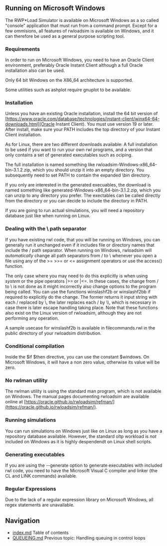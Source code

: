## Running on Microsoft Windows
The RWP\*Load Simulator is available on Microsoft Windows as a so called
"console" application that must run from a command prompt.
Except for a few ommisions, all features of rwloadsim is available on Windows,
and it can therefore be used as a general purpose scripting tool.

### Requirements
In order to run on Microsoft Windows, you need to have an Oracle Client
environment, preferably Oracle Instant Client although a full Oracle installation
also can be used.

Only 64 bit Windows on the X86\_64 architecture is supported.

Some utilities such as ashplot require gnuplot to be available.

### Installation

Unless you have an existing Oracle installation, install the 64 bit version of
[https://www.oracle.com/database/technologies/instant-client/winx64-64-downloads.html](Oracle Instant Client).
You must use version 19 or later.
After install, make sure your PATH includes the top directory of your Instant Client installation.

As for Linux, there are two different downloads available:
A full installation to be used if you want to run your own rwl programs, and a version that only
contains a set of generated executables such as ociping.

The full installation is named something like rwloadsim-Windows-x86\_64-bin-3.1.2.zip,
which you should unzip it into an empty directory.
You subsequently need to set PATH to contain the expanded \\bin directory.

If you only are interested in the generated execuables,
the download is named something like generated-Windows-x86\_64-bin-3.1.2.zip,
which you can unzip to any directory you prefer.
The exectables can be called directly from the directory or you can decide to include the directory in PATH.

If you are going to run actual simulations, you will need a repository database just like when running 
on Linux.

### Dealing with the \\ path separator

If you have existing rwl code, that you will be running on Windows, you can generally run it unchanged even if
it includes file or directory names that include the / path separator. 
When running on Windows, rwloadsim will _automatically_ change all path separators from / to \\ whenever
you open a file using any of the >= >>= or <= assignment operators or use the access() function. 

The only case where you may need to do this explicitly is when using *system* or the pipe operators |>= or |<=.
In these cases, the change from / to \\ is not done as it might incorrectly
also change options to the program being called.
You can use the functions winslashf2b or winslashf2bb if required to explicitly do the change.
The former returns it input string with each / replaced by \\, the later replaces each / by \\\\, which 
is necessary in case there is later escape handling taking place.
Note that these functions also exist on the Linux version of rwloadsim, although they are not 
performing any operation.

A sample usecase for winslashf2b is available in filecommands.rwl in the public directory of your
rwloadsim distribution.

### Conditional compilation
Inside the $if $then directive, you can use the constant $windows. On Microsoft Windows, it will have a 
non zero value, otherwise its value will be zero.

### No rwlman utility
The rwlman utility is using the standard man program, which is not available on Windows. 
The manual pages documenting rwloadsim are available online at
[https://oracle.github.io/rwloadsim/refman/](https://oracle.github.io/rwloadsim/refman/).

### Running simulations
You can run simulations on Windows just like on Linux as long as you have a repository database available.
However, the standard oltp workload is _not_ included on Windows as it is highly despendendt on Linux
shell scripts.

### Generating executables
If you are using the --generate option to generate executables with included rwl code, you need to have
the Microsoft Visual C compiler and linker (the CL and LINK commands) available.

### Regular Expressions

Due to the lack of a regular expression library on Microsoft Windows, all regex statements are unavailable.

## Navigation
* [index.md](index.md#rwpload-simulator-users-guide) Table of contents
* [QUEUEING.md](QUEUEING.md) Previous topic: Handling queuing in control loops
